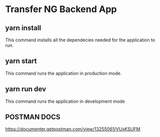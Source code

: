 # Transfer NG Backend App

## yarn install

This command installs all the dependecies needed for the application to run.

## yarn start

This command runs the application in production mode.

## yarn run dev

This command runs the application in development mode

## POSTMAN DOCS

https://documenter.getpostman.com/view/13255061/VUxKSUFM
